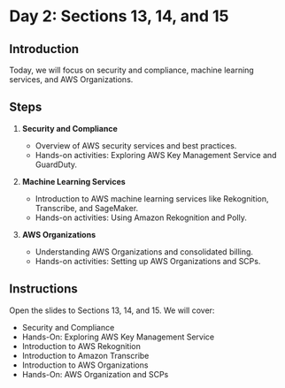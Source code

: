 # Day 2: Sections 13, 14, and 15

## Introduction

Today, we will focus on security and compliance, machine learning services, and AWS Organizations.

## Steps

1. **Security and Compliance**

   - Overview of AWS security services and best practices.
   - Hands-on activities: Exploring AWS Key Management Service and GuardDuty.

2. **Machine Learning Services**

   - Introduction to AWS machine learning services like Rekognition, Transcribe, and SageMaker.
   - Hands-on activities: Using Amazon Rekognition and Polly.

3. **AWS Organizations**
   - Understanding AWS Organizations and consolidated billing.
   - Hands-on activities: Setting up AWS Organizations and SCPs.

## Instructions

Open the slides to Sections 13, 14, and 15. We will cover:

- Security and Compliance
- Hands-On: Exploring AWS Key Management Service
- Introduction to AWS Rekognition
- Introduction to Amazon Transcribe
- Introduction to AWS Organizations
- Hands-On: AWS Organization and SCPs
